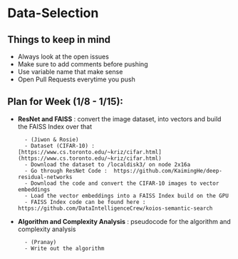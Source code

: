 # Data-Selection

## Things to keep in mind
- Always look at the open issues
- Make sure to add comments before pushing
- Use variable name that make sense
- Open Pull Requests everytime you push 

## Plan for Week (1/8 - 1/15):

- **ResNet and FAISS** : convert the image dataset, into vectors and build the FAISS Index over that
    
        - (Jiwon & Rosie)
        - Dataset (CIFAR-10) : [https://www.cs.toronto.edu/~kriz/cifar.html](https://www.cs.toronto.edu/~kriz/cifar.html)
        - Download the dataset to /localdisk3/ on node 2x16a
        - Go through ResNet Code :  https://github.com/KaimingHe/deep-residual-networks
        - Download the code and convert the CIFAR-10 images to vector embeddings
        - Load the vector embeddings into a FAISS Index build on the GPU
        - FAISS Index code can be found here : https://github.com/DataIntelligenceCrew/koios-semantic-search

- **Algorithm and Complexity Analysis** : pseudocode for the algorithm and complexity analysis
    
        - (Pranay)
        - Write out the algorithm 